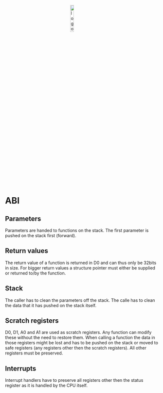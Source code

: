 <div>
    <image src="https://raw.githubusercontent.com/74HC138/system020/dev/images/logo_bb.png" alt="logo" style="width:15%;height:15%;display:block;margin-left:auto;margin-right:auto">
</div>

# ABI
## Parameters
Parameters are handed to functions on the stack. The first parameter is pushed on the stack first (forward).
## Return values
The return value of a function is returned in D0 and can thus only be 32bits in size. For bigger return values a structure pointer must either be supplied or returned to/by the function.
## Stack
The caller has to clean the parameters off the stack. The calle has to clean the data that it has pushed on the stack itself.
## Scratch registers
D0, D1, A0 and A1 are used as scratch registers. Any function can modify these without the need to restore them. When calling a function the data in those registers might be lost and has to be pushed on the stack or moved to safe registers (any registers other then the scratch registers). All other registers must be preserved.
## Interrupts
Interrupt handlers have to preserve all registers other then the status register as it is handled by the CPU itself.